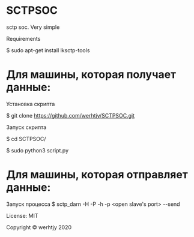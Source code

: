 # SCTPSOC
sctp soc. Very simple

Requirements

$ sudo apt-get install lksctp-tools

# Для машины, которая получает данные:

Установка скрипта

$ git clone https://github.com/werhtjy/SCTPSOC.git

Запуск скрипта

$ cd SCTPSOC/

$ sudo python3 script.py

# Для машины, которая отправляет данные:
Запуск процесса
$ sctp_darn -H <self IP-adress> -P <self port>  -h <slaves IP>  -p <open slave's port> --send

License: MIT

Copyright © werhtjy 2020

